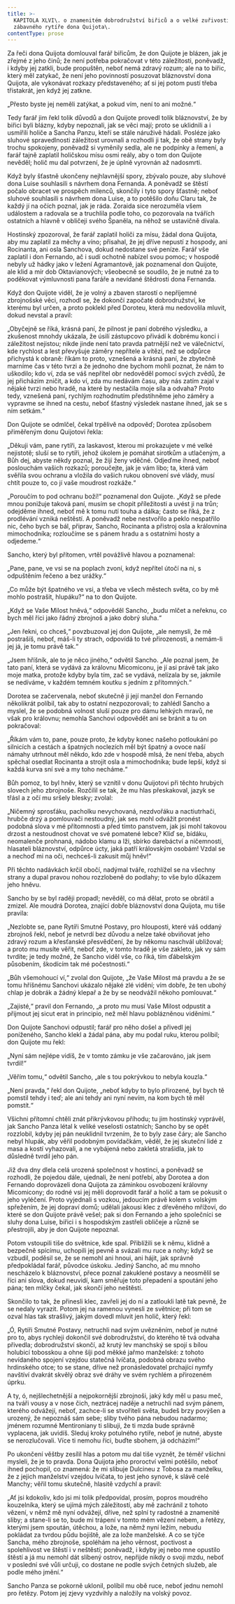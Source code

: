 ```yaml
---
title: >-
  KAPITOLA XLVI\. o znamenitém dobrodružství biřiců a o velké zuřivosti našeho
  zábavného rytíře dona Quijota\.
contentType: prose
---
```


<section>

Za řeči dona Quijota domlouval farář biřicům, že don Quijote je blázen, jak je zřejmé z jeho činů; že není potřeba pokračovat v této záležitosti, poněvadž, i kdyby jej zatkli, bude propuštěn, neboť nemá zdravý rozum; ale na to biřic, který měl zatykač, že není jeho povinností posuzovat bláznovství dona Quijota, ale vykonávat rozkazy představeného; ať si jej potom pustí třeba třistakrát, jen když jej zatkne.

</section>

<section>

„Přesto byste jej neměli zatýkat, a pokud vím, není to ani možné.“

Tedy farář jim řekl tolik důvodů a don Quijote provedl tolik bláznovství, že by biřici byli blázny, kdyby nepoznali, jak se věci mají; proto se uklidnili a i usmířili holiče a Sancha Panzu, kteří se stále náruživě hádali. Posléze jako sluhové spravedlnosti záležitost urovnali a rozhodli ji tak, že obě strany byly trochu spokojeny, poněvadž si vyměnily sedla, ale ne podpínky a řemení, a farář tajně zaplatil holičskou mísu osmi reály, aby o tom don Quijote nevěděl; holič mu dal potvrzení, že je úplně vyrovnán až nadosmrti.

Když byly šťastně ukončeny nejhlavnější spory, zbývalo pouze, aby sluhové dona Luise souhlasili s návrhem dona Fernanda. A poněvadž se štěstí počalo obracet ve prospěch milenců, skončily i tyto spory šťastně; neboť sluhové souhlasili s návrhem dona Luise, a to potěšilo doňu Claru tak, že každý jí na očích poznal, jak je ráda. Zoraida sice nerozuměla všem událostem a radovala se a truchlila podle toho, co pozorovala na tvářích ostatních a hlavně v obličeji svého Španěla, na něhož se ustavičně dívala.

Hostinský zpozoroval, že farář zaplatil holiči za mísu, žádal dona Quijota, aby mu zaplatil za měchy a víno; přisahal, že jej dříve nepustí z hospody, ani Rocinanta, ani osla Sanchova, dokud nedostane své peníze. Farář vše zaplatil i don Fernando, ač i sudí ochotně nabízel svou pomoc; v hospodě nebyly už hádky jako v ležení Agramantově, jak poznamenal don Quijote, ale klid a mír dob Oktavianových; všeobecně se soudilo, že je nutné za to poděkovat výmluvnosti pana faráře a nevídané štědrosti dona Fernanda.

Když don Quijote viděl, že je volný a zbaven starostí o nepříjemné zbrojnošské věci, rozhodl se, že dokončí započaté dobrodružství, ke kterému byl určen, a proto poklekl před Doroteu, která mu nedovolila mluvit, dokud nevstal a pravil:

„Obyčejně se říká, krásná paní, že pilnost je paní dobrého výsledku, a zkušenost mnohdy ukázala, že úsilí zástupcovo přivádí k dobrému konci i záležitost nejistou; nikde jinde není tato pravda patrnější než ve válečnictví, kde rychlost a lest převyšuje záměry nepřítele a vítězí, než se odpůrce přichystá k obraně: říkám to proto, vznešená a krásná paní, že zbytečně marníme čas v této tvrzi a že jednoho dne bychom mohli poznat, že nám to uškodilo; kdo ví, zda se váš nepřítel obr nedověděl pomocí svých zvědů, že jej přicházím zničit, a kdo ví, zda mu nedávám času, aby nás zatím zajal v nějaké tvrzi nebo hradě, na které by nestačila moje síla a odvaha? Proto tedy, vznešená paní, rychlým rozhodnutím předstihněme jeho záměry a vypravme se ihned na cestu, neboť šťastný výsledek nastane ihned, jak se s ním setkám.“

Don Quijote se odmlčel, čekal trpělivě na odpověď; Dorotea způsobem přiměřeným donu Quijotovi řekla:

„Děkuji vám, pane rytíři, za laskavost, kterou mi prokazujete v mé velké nejistotě; sluší se to rytíři, jehož úkolem je pomáhat sirotkům a utlačeným, a Bůh dej, abyste někdy poznal, že žijí ženy vděčné. Odjeďme ihned, neboť poslouchám vašich rozkazů; poroučejte, jak je vám libo; ta, která vám svěřila svou ochranu a vložila do vašich rukou obnovení své vlády, musí chtít pouze to, co jí vaše moudrost rozkáže.“

„Poroučím to pod ochranu boží!“ poznamenal don Quijote. „Když se přede mnou ponižuje taková paní, musím se chopit příležitosti a uvést ji na trůn; odejděme ihned, neboť mě k tomu nutí touha a dálka; často se říká, že z prodlévání vzniká neštěstí. A poněvadž nebe nestvořilo a peklo nespatřilo nic, čeho bych se bál, připrav, Sancho, Rocinanta a přistroj osla a královnina mimochodníka; rozloučíme se s pánem hradu a s ostatními hosty a odjedeme.“

Sancho, který byl přítomen, vrtěl povážlivě hlavou a poznamenal:

„Pane, pane, ve vsi se na poplach zvoní, když nepřítel útočí na ni, s odpuštěním řečeno a bez urážky.“

„Co může být špatného ve vsi, a třeba ve všech městech světa, co by mě mohlo postrašit, hlupáku?“ na to don Quijote.

„Když se Vaše Milost hněvá,“ odpověděl Sancho, „budu mlčet a neřeknu, co bych měl říci jako řádný zbrojnoš a jako dobrý sluha.“

„Jen řekni, co chceš,“ povzbuzoval jej don Quijote, „ale nemysli, že mě postrašíš, neboť, máš-li ty strach, odpovídá to tvé přirozenosti, a nemám-li jej já, je tomu právě tak.“

„Jsem hříšník, ale to je něco jiného,“ odvětil Sancho. „Ale poznal jsem, že tato paní, která se vydává za královnu Micomiconu, je jí asi právě tak jako moje matka, protože kdyby byla tím, zač se vydává, nelízala by se, jakmile se nedíváme, v každém temném koutku s jedním z přítomných.“

Dorotea se začervenala, neboť skutečně ji její manžel don Fernando několikrát políbil, tak aby to ostatní nezpozorovali; to zahlédl Sancho a myslel, že se podobná volnost sluší pouze pro dámu lehkých mravů, ne však pro královnu; nemohla Sanchovi odpovědět ani se bránit a tu on pokračoval:

„Říkám vám to, pane, pouze proto, že kdyby konec našeho potloukání po silnicích a cestách a špatných noclezích měl být špatný a ovoce naší námahy utrhnout měl někdo, kdo zde v hospodě mlsá, že není třeba, abych spěchal osedlat Rocinanta a strojit osla a mimochodníka; bude lepší, když si každá kurva sní své a my toho necháme.“

Bůh pomoz, to byl hněv, který se vznítil v donu Quijotovi při těchto hrubých slovech jeho zbrojnoše. Rozčilil se tak, že mu hlas přeskakoval, jazyk se třásl a z očí mu sršely blesky; zvolal:

„Ničemný sprosťáku, pacholku nevychovaná, nezdvořáku a nactiutrhači, hrubče drzý a pomlouvači nestoudný, jak ses mohl odvážit pronést podobná slova v mé přítomnosti a před tímto panstvem, jak jsi mohl takovou drzost a nestoudnost chovat ve své pomatené lebce? Kliď se, bídáku, neomalenče prohnaná, nádobo klamu a lži, sbírko darebáctví a ničemnosti, hlasateli bláznovství, odpůrce úcty, jaká patří královským osobám! Vzdal se a nechoď mi na oči, nechceš-li zakusit můj hněv!“

Při těchto nadávkách krčil obočí, nadýmal tváře, rozhlížel se na všechny strany a dupal pravou nohou rozzlobeně do podlahy; to vše bylo důkazem jeho hněvu.

Sancho by se byl raději propadl; nevěděl, co má dělat, proto se obrátil a zmizel. Ale moudrá Dorotea, znající dobře bláznovství dona Quijota, mu tiše pravila:

„Nezlobte se, pane Rytíři Smutné Postavy, pro hlouposti, které váš oddaný zbrojnoš řekl, neboť je netvrdí bez důvodu a nelze také obviňovat jeho zdravý rozum a křesťanské přesvědčení, že by někomu naschvál ubližoval; a proto mu musíte věřit, neboť zde, v tomto hradě je vše zakleto, jak vy sám tvrdíte; je tedy možné, že Sancho viděl vše, co říká, tím ďábelským působením, škodícím tak mé počestnosti.“

„Bůh všemohoucí ví,“ zvolal don Quijote, „že Vaše Milost má pravdu a že se tomu hříšnému Sanchovi ukázalo nějaké zlé vidění; vím dobře, že ten ubohý chlap je dobrák a žádný klepař a že by se neodvážil někoho pomlouvat.“

„Zajisté,“ pravil don Fernando, „a proto mu musí Vaše Milost odpustit a přijmout jej sicut erat in principio, než měl hlavu poblázněnou viděními.“

Don Quijote Sanchovi odpustil; farář pro něho došel a přivedl jej poníženého, Sancho klekl a žádal pána, aby mu podal ruku, kterou políbil; don Quijote mu řekl:

„Nyní sám nejlépe vidíš, že v tomto zámku je vše začarováno, jak jsem tvrdil!“

„Věřím tomu,“ odvětil Sancho, „ale s tou pokrývkou to nebyla kouzla.“

„Není pravda,“ řekl don Quijote, „neboť kdyby to bylo přirozené, byl bych tě pomstil tehdy i teď; ale ani tehdy ani nyní nevím, na kom bych tě měl pomstít.“

Všichni přítomní chtěli znát přikrývkovou příhodu; tu jim hostinský vyprávěl, jak Sancho Panza létal k veliké veselosti ostatních; Sancho by se opět rozzlobil, kdyby jej pán neuklidnil tvrzením, že to byly zase čáry; ale Sancho nebyl hlupák, aby věřil podobným povídačkám, věděl, že jej skuteční lidé z masa a kostí vyhazovali, a ne vybájená nebo zakletá strašidla, jak to důsledně tvrdil jeho pán.

Již dva dny dlela celá urozená společnost v hostinci, a poněvadž se rozhodli, že pojedou dále, ujednali, že není potřebí, aby Dorotea a don Fernando doprovázeli dona Quijota za záminkou osvobození královny Micomicony; do rodné vsi jej měli doprovodit farář a holič a tam se pokusit o jeho vyléčení. Proto vyjednali s vozkou, jedoucím právě kolem s volským spřežením, že jej dopraví domů; udělali jakousi klec z dřevěného mřížoví, do které se don Quijote právě vešel; pak si don Fernando a jeho společníci se sluhy dona Luise, biřici i s hospodským zastřeli obličeje a různě se přestrojili, aby je don Quijote nepoznal.

Potom vstoupili tiše do světnice, kde spal. Přiblížili se k němu, klidně a bezpečně spícímu, uchopili jej pevně a svázali mu ruce a nohy; když se vzbudil, poděsil se, že se nemohl ani hnoui, ani hájit, jak správně předpokládal farář, původce úskoku. Jediný Sancho, ač mu mnoho nescházelo k bláznovství, přece poznal zakuklené postavy a neosmělil se říci ani slova, dokud neuvidí, kam směřuje toto přepadení a spoutání jeho pána; ten mlčky čekal, jak skončí jeho neštěstí.

Skončilo to tak, že přinesli klec, zavřeli jej do ní a zatloukli latě tak pevně, že se nedaly vyrazit. Potom jej na ramenou vynesli ze světnice; při tom se ozval hlas tak strašlivý, jakým dovedl mluvit jen holič, který řekl:

„Ó, Rytíři Smutné Postavy, netruchli nad svým uvězněním, neboť je nutné pro to, abys rychleji dokončil své dobrodružství, do kterého tě tvá odvaha přivedla; dobrodružství skončí, až krutý lev manchský se spojí s bílou holubicí tobosskou a ohne šíji pod měkké jařmo manželské: z tohoto nevídaného spojení vzejdou statečná lvíčata, podobná obrazu svého hrdinského otce; to se stane, dříve než pronásledovatel prchající nymfy navštíví dvakrát skvělý obraz své dráhy ve svém rychlém a přirozeném úprku.

A ty, ó, nejšlechetnější a nejpokornější zbrojnoši, jaký kdy měl u pasu meč, na tváři vousy a v nose čich, neztrácej naděje a netruchli nad svým pánem, kterého odvážejí, neboť, zachce-li se stvořiteli světa, budeš brzy povýšen a urozený, že nepoznáš sám sebe; sliby tvého pána nebudou nadarmo; jménem rozumné Mentironiany ti slibuji, že ti mzda bude správně vyplacena, jak uvidíš. Sleduj kroky potulného rytíře, neboť je nutné, abyste se nerozlučovali. Více ti nemohu říci, buďte sbohem, já odcházím!“

Po ukončení věštby zesílil hlas a potom mu dal tiše vyznět, že téměř všichni mysleli, že je to pravda. Dona Quijota jeho proroctví velmi potěšilo, neboť ihned pochopil, co znamená: že mi slibuje Dulcineu z Tobosa za manželku, že z jejich manželství vzejdou lvíčata, to jest jeho synové, k slávě celé Manchy; věřil tomu skutečně, hlasitě vzdychl a pravil:

„Ať jsi kdokoliv, kdo jsi mi tolik předpovídal, prosím, popros moudrého kouzelníka, který se ujímá mých záležitostí, aby mě zachránil z tohoto vězení, v němž mě nyní odvážejí, dříve, než splní ty radostné a znamenité sliby; a stane-li se to, bude mi trápení v tomto mém vězení nebem, a řetězy, kterými jsem spoután, útěchou, a lože, na němž nyní ležím, nebudu pokládat za tvrdou půdu bojiště, ale za lože manželské. A co se týče Sancha, mého zbrojnoše, spoléhám na jeho věrnost, poctivost a spolehlivost ve štěstí i v neštěstí; poněvadž, i kdyby jej nebo mne opustilo štěstí a já mu nemohl dát slíbený ostrov, nepřijde nikdy o svoji mzdu, neboť v poslední své vůli určuji, co dostane ne podle svých četných služeb, ale podle mého jmění.“

Sancho Panza se pokorně uklonil, políbil mu obě ruce, neboť jednu nemohl pro řetězy. Potom jej zjevy vyzdvihly a naložily na volský povoz.

</section>
